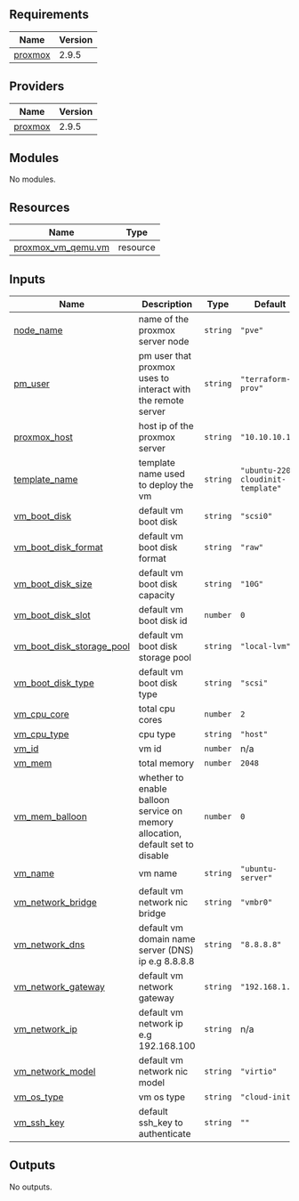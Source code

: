 ## Requirements

| Name | Version |
|------|---------|
| <a name="requirement_proxmox"></a> [proxmox](#requirement\_proxmox) | 2.9.5 |

## Providers

| Name | Version |
|------|---------|
| <a name="provider_proxmox"></a> [proxmox](#provider\_proxmox) | 2.9.5 |

## Modules

No modules.

## Resources

| Name | Type |
|------|------|
| [proxmox_vm_qemu.vm](https://registry.terraform.io/providers/telmate/proxmox/2.9.5/docs/resources/vm_qemu) | resource |

## Inputs

| Name | Description | Type | Default | Required |
|------|-------------|------|---------|:--------:|
| <a name="input_node_name"></a> [node\_name](#input\_node\_name) | name of the proxmox server node | `string` | `"pve"` | no |
| <a name="input_pm_user"></a> [pm\_user](#input\_pm\_user) | pm user that proxmox uses to interact with the remote server | `string` | `"terraform-prov"` | no |
| <a name="input_proxmox_host"></a> [proxmox\_host](#input\_proxmox\_host) | host ip of the proxmox server | `string` | `"10.10.10.10"` | no |
| <a name="input_template_name"></a> [template\_name](#input\_template\_name) | template name used to deploy the vm | `string` | `"ubuntu-2204-cloudinit-template"` | no |
| <a name="input_vm_boot_disk"></a> [vm\_boot\_disk](#input\_vm\_boot\_disk) | default vm boot disk | `string` | `"scsi0"` | no |
| <a name="input_vm_boot_disk_format"></a> [vm\_boot\_disk\_format](#input\_vm\_boot\_disk\_format) | default vm boot disk format | `string` | `"raw"` | no |
| <a name="input_vm_boot_disk_size"></a> [vm\_boot\_disk\_size](#input\_vm\_boot\_disk\_size) | default vm boot disk capacity | `string` | `"10G"` | no |
| <a name="input_vm_boot_disk_slot"></a> [vm\_boot\_disk\_slot](#input\_vm\_boot\_disk\_slot) | default vm boot disk id | `number` | `0` | no |
| <a name="input_vm_boot_disk_storage_pool"></a> [vm\_boot\_disk\_storage\_pool](#input\_vm\_boot\_disk\_storage\_pool) | default vm boot disk storage pool | `string` | `"local-lvm"` | no |
| <a name="input_vm_boot_disk_type"></a> [vm\_boot\_disk\_type](#input\_vm\_boot\_disk\_type) | default vm boot disk type | `string` | `"scsi"` | no |
| <a name="input_vm_cpu_core"></a> [vm\_cpu\_core](#input\_vm\_cpu\_core) | total cpu cores | `number` | `2` | no |
| <a name="input_vm_cpu_type"></a> [vm\_cpu\_type](#input\_vm\_cpu\_type) | cpu type | `string` | `"host"` | no |
| <a name="input_vm_id"></a> [vm\_id](#input\_vm\_id) | vm id | `number` | n/a | yes |
| <a name="input_vm_mem"></a> [vm\_mem](#input\_vm\_mem) | total memory | `number` | `2048` | no |
| <a name="input_vm_mem_balloon"></a> [vm\_mem\_balloon](#input\_vm\_mem\_balloon) | whether to enable balloon service on memory allocation, default set to disable | `number` | `0` | no |
| <a name="input_vm_name"></a> [vm\_name](#input\_vm\_name) | vm name | `string` | `"ubuntu-server"` | no |
| <a name="input_vm_network_bridge"></a> [vm\_network\_bridge](#input\_vm\_network\_bridge) | default vm network nic bridge | `string` | `"vmbr0"` | no |
| <a name="input_vm_network_dns"></a> [vm\_network\_dns](#input\_vm\_network\_dns) | default vm domain name server (DNS) ip e.g 8.8.8.8 | `string` | `"8.8.8.8"` | no |
| <a name="input_vm_network_gateway"></a> [vm\_network\_gateway](#input\_vm\_network\_gateway) | default vm network gateway | `string` | `"192.168.1.1"` | no |
| <a name="input_vm_network_ip"></a> [vm\_network\_ip](#input\_vm\_network\_ip) | default vm network ip e.g 192.168.100 | `string` | n/a | yes |
| <a name="input_vm_network_model"></a> [vm\_network\_model](#input\_vm\_network\_model) | default vm network nic model | `string` | `"virtio"` | no |
| <a name="input_vm_os_type"></a> [vm\_os\_type](#input\_vm\_os\_type) | vm os type | `string` | `"cloud-init"` | no |
| <a name="input_vm_ssh_key"></a> [vm\_ssh\_key](#input\_vm\_ssh\_key) | default ssh\_key to authenticate | `string` | `""` | no |

## Outputs

No outputs.
